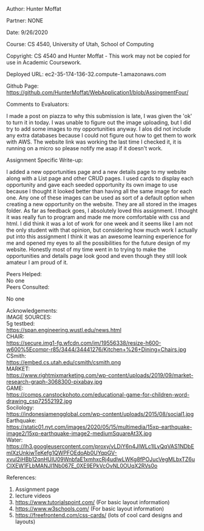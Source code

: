 Author:   Hunter Moffat<br/>

Partner:   NONE<br/>

Date:      9/26/2020<br/>

Course:    CS 4540, University of Utah, School of Computing<br/>

Copyright: CS 4540 and Hunter Moffat - This work may not be copied for use in Academic Coursework.<br/>


Deployed URL:  ec2-35-174-136-32.compute-1.amazonaws.com<br/>

Github Page:   https://github.com/HunterMoffat/WebApplication1/blob/AssingmentFour/

Comments to Evaluators:<br/>

  I made a post on piazza to why this submission is late, I was given the 'ok' to turn it in today.  I was unable to figure out the image uploading, but I did try to add some images to my opportunities anyway.  I alos did not include any extra databases because I could not figure out how to get them to work with AWS.  The website link was working the last time I checked it, it is running on a micro so please notify me asap if it doesn't work.<br/>

Assignment Specific Write-up:<br/>

  I added a new opportunities page and a new details page to my website along with a List page and other CRUD pages.  I used cards to display each opportunity and gave each seeded opportunity its own image to use because I thought it looked better than having all the same image for each one.  Any one of these images can be used as sort of a default option when creating a new opportunity on the website. They are all stored in the images folder.  As far as feedback goes,  I absolutely loved this assignment.  I thought it was really fun to program and made me more comfortable with css and html.  I did think it was a lot of work for one week and it seems like I am not the only student with that opinion, but considering how much work I actually put into this assignment I think it was an awesome learning experience for me and opened my eyes to all the possibilities for the future design of my website.  Honestly most of my time went in to trying to make the opportunities and details page look good and even though they still look amateur I am proud of it. <br/>

Peers Helped:
<br/>
No one
<br/>
Peers Consulted:<br/>
 
No one<br/>

Acknowledgements:<br/>
   IMAGE SOURCES:<br/>
   5g testbed:<br/>
   https://span.engineering.wustl.edu/news.html <br/>
   CHAIR:<br/>
   https://secure.img1-fg.wfcdn.com/im/19556338/resize-h600-w600%5Ecompr-r85/3444/34441276/Kitchen+%26+Dining+Chairs.jpg<br/>
   CSmith:<br/>
   https://embed.cs.utah.edu/csmith/csmith.png <br/>
   MARKET:<br/>
   https://www.rightmixmarketing.com/wp-content/uploads/2019/09/market-research-graph-3068300-pixabay.jpg <br/>
   GAME:<br/>
   https://comps.canstockphoto.com/educational-game-for-children-word-drawing_csp72552192.jpg<br/>
   Socilology:<br/>
   https://indonesiamengglobal.com/wp-content/uploads/2015/08/social1.jpg<br/>
   Earthquake:<br/>
   https://static01.nyt.com/images/2020/05/15/multimedia/15xp-earthquake-image2/15xp-earthquake-image2-mediumSquareAt3X.jpg<br/>
   Water:<br/>
   https://lh3.googleusercontent.com/proxy/vLDiY6n4JlWLc1lLyQqVAS1NDbEmlXzUnkiwTeKefg1QWPFOEdoAb0UYqpGV-xvuI2iHBb12qnHUIU09WnbfaE1xmhxcRj4udlwLWKg8fPOJucVegMLbxTZ6uCIXEW1FLbMANJl1Nb067E_0XE9EPkVcOvNL0OUqX2RVs0o<br/>
   
References:<br/>

   1. Assignment page<br/>
   2. lecture videos<br/>
   3. https://www.tutorialspoint.com/ (For basic layout information) <br/>
   4. https://www.w3schools.com/ (For basic layout information) <br/>
   5. https://freefrontend.com/css-cards/ (lots of cool card designs and layouts)<br/>
